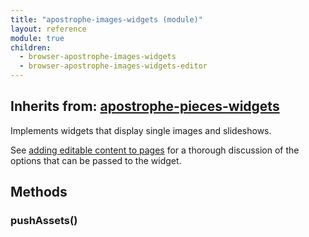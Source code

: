 ```yaml
---
title: "apostrophe-images-widgets (module)"
layout: reference
module: true
children:
  - browser-apostrophe-images-widgets
  - browser-apostrophe-images-widgets-editor
---
```

## Inherits from: [apostrophe-pieces-widgets](../apostrophe-pieces-widgets/index.html)
Implements widgets that display single images and slideshows.

See [adding editable content to pages](../../tutorials/getting-started/adding-editable-content-to-pages#apostrophe-images) for a thorough discussion of the options that can be passed to the widget.


## Methods
### pushAssets()

